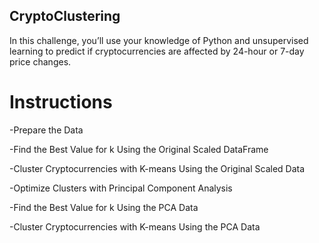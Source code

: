 ## CryptoClustering
In this challenge, you’ll use your knowledge of Python and unsupervised learning to predict if cryptocurrencies are affected by 24-hour or 7-day price changes.

# Instructions
-Prepare the Data

-Find the Best Value for k Using the Original Scaled DataFrame

-Cluster Cryptocurrencies with K-means Using the Original Scaled Data

-Optimize Clusters with Principal Component Analysis

-Find the Best Value for k Using the PCA Data

-Cluster Cryptocurrencies with K-means Using the PCA Data

